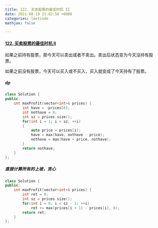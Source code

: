 ```yaml
---
title: 122. 买卖股票的最佳时机 II
date: 2021-08-19 21:02:58 +0800
categories: leetcode
mathjax: false

---
```


#### [122. 买卖股票的最佳时机 II](https://leetcode-cn.com/problems/best-time-to-buy-and-sell-stock-ii/)

如果之前持有股票，那今天可以卖出或者不卖出。卖出后状态变为今天没持有股票。

如果之前没有股票，今天可以买入或不买入，买入就变成了今天持有了股票。

##### dp

```c++
class Solution {
public:
    int maxProfit(vector<int>& prices) {
        int have = -prices[0];
        int nothave = 0;
        int sz = prices.size();
        for(int i = 1; i < sz; ++i)
        {
            auto price = prices[i];
            have = max(have, nothave - price);
            nothave = max(have + price, nothave);
        }
        return nothave;
    }
};
```



##### 直接计算所有的上坡，贪心

```c++
class Solution {
public:
    int maxProfit(vector<int>& prices) {
        int ret = 0;
        int sz = prices.size();
        for(int i = 0; i < sz - 1; ++i)
            ret += max(prices[i + 1] - prices[i], 0);
        return ret;
    }
};
```

